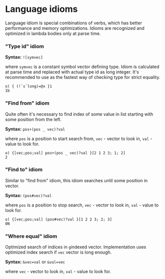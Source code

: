# Language idioms

Language idiom is special combinations of verbs, which has better performance and memory optimizations.
Idioms are recognized and optimized in lambda bodies only at parse time.


### "Type id" idiom

**Syntax:** ```![symvec]```

where ```symvec``` is a constant symbol vector defining type. Idiom is calculated at parse time and replaced with actual type id as long integer. It's
recommended to use as the fastest way of checking type for strict equality.

```o
o) { (!`s`long)=@x }1
1b
```

### "Find from" idiom

Quite often it's necessary to find index of some vаlue in list starting with some position from the left.

**Syntax:** ```pos+(pos _ vec)?val```

where ```pos``` is a position to start search from, ```vec``` - vector to look in, ```val``` - vаlue to look for.

```o
o) {[vec;pos;val] pos+(pos _ vec)?val }[2 1 2 3; 1; 2]
2
```

### "Find to" idiom

Similar to "find from" idiom, this idiom searches until some position in vector.

**Syntax:** ```(pos#vec)?val```

where ```pos``` is a position to stop search, ```vec``` - vector to look in, ```val``` - vаlue to look for.

```o
o) {[vec;pos;val] (pos#vec)?val }[1 2 2 3; 2; 3]
0N
```


### "Where equal" idiom

Optimized search of indices in ```g```indexed vector. Implementation uses optimized index search if ```vec``` vector is long enough.

**Syntax:** ```&vec=val``` or ```&val=vec```

where ```vec``` - vector to look in, ```val``` - vаlue to look for.

